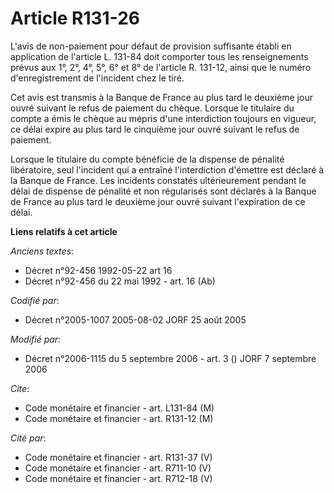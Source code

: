 # Article R131-26

L'avis de non-paiement pour défaut de provision suffisante établi en application de l'article L. 131-84 doit comporter tous
les renseignements prévus aux 1°, 2°, 4°, 5°, 6° et 8° de l'article R. 131-12, ainsi que le numéro d'enregistrement de
l'incident chez le tiré.

Cet avis est transmis à la Banque de France au plus tard le deuxième jour ouvré suivant le refus de paiement du chèque.
Lorsque le titulaire du compte a émis le chèque au mépris d'une interdiction toujours en vigueur, ce délai expire au plus
tard le cinquième jour ouvré suivant le refus de paiement.

Lorsque le titulaire du compte bénéficie de la dispense de pénalité libératoire, seul l'incident qui a entraîné
l'interdiction d'émettre est déclaré à la Banque de France. Les incidents constatés ultérieurement pendant le délai de
dispense de pénalité et non régularisés sont déclarés à la Banque de France au plus tard le deuxième jour ouvré suivant
l'expiration de ce délai.

**Liens relatifs à cet article**

_Anciens textes_:

  - Décret n°92-456 1992-05-22 art 16
  - Décret n°92-456 du 22 mai 1992 - art. 16 (Ab)

_Codifié par_:

  - Décret n°2005-1007 2005-08-02 JORF 25 août 2005

_Modifié par_:

  - Décret n°2006-1115 du 5 septembre 2006 - art. 3 () JORF 7 septembre 2006

_Cite_:

  - Code monétaire et financier - art. L131-84 (M)
  - Code monétaire et financier - art. R131-12 (M)

_Cité par_:

  - Code monétaire et financier - art. R131-37 (V)
  - Code monétaire et financier - art. R711-10 (V)
  - Code monétaire et financier - art. R712-18 (V)
